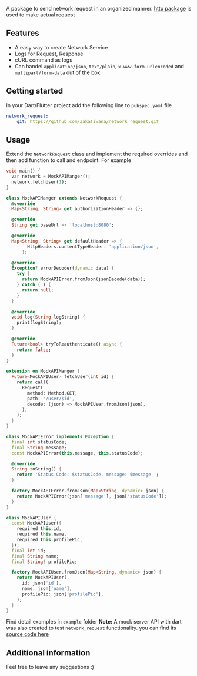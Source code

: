 <!-- 
This README describes the package. If you publish this package to pub.dev,
this README's contents appear on the landing page for your package.

For information about how to write a good package README, see the guide for
[writing package pages](https://dart.dev/guides/libraries/writing-package-pages). 

For general information about developing packages, see the Dart guide for
[creating packages](https://dart.dev/guides/libraries/create-library-packages)
and the Flutter guide for
[developing packages and plugins](https://flutter.dev/developing-packages). 
-->

A package to send network request in an organized manner. [http package](https://pub.dev/packages/http) is used to make actual request

## Features

- A easy way to create Network Service
- Logs for Request, Response
- cURL command as logs
- Can handel `application/json`, `text/plain`, `x-www-form-urlencoded` and `multipart/form-data` out of the box

## Getting started

In your Dart/Flutter project add the following line to `pubspec.yaml` file
```yaml
network_request:
    git: https://github.com/ZakaTiwana/network_request.git
```
 
## Usage
 
Extend the `NetworkRequest` class and implement the required overrides and then add function to call and endpoint. For example
```dart
void main() {
  var network = MockAPIManger();
  network.fetchUser(1);
}

class MockAPIManger extends NetworkRequest {
  @override
  Map<String, String> get authorizationHeader => {};

  @override
  String get baseUrl => 'localhost:8080';

  @override
  Map<String, String> get defaultHeader => {
        HttpHeaders.contentTypeHeader: 'application/json',
      };

  @override
  Exception? errorDecoder(dynamic data) {
    try {
      return MockAPIError.fromJson(jsonDecode(data));
    } catch (_) {
      return null;
    }
  }

  @override
  void log(String logString) {
    print(logString);
  }

  @override
  Future<bool> tryToReauthenticate() async {
    return false;
  }
}

extension on MockAPIManger {
  Future<MockAPIUser> fetchUser(int id) {
    return call(
      Request(
        method: Method.GET,
        path: '/user/$id',
        decode: (json) => MockAPIUser.fromJson(json),
      ),
    );
  }
}

class MockAPIError implements Exception {
  final int statusCode;
  final String message;
  const MockAPIError(this.message, this.statusCode);

  @override
  String toString() {
    return 'Status Code: $statusCode, message: $message ';
  }

  factory MockAPIError.fromJson(Map<String, dynamic> json) {
    return MockAPIError(json['message'], json['statusCode']);
  }
}

class MockAPIUser {
  const MockAPIUser({
    required this.id,
    required this.name,
    required this.profilePic,
  });
  final int id;
  final String name;
  final String? profilePic;

  factory MockAPIUser.fromJson(Map<String, dynamic> json) {
    return MockAPIUser(
      id: json['id'],
      name: json['name'],
      profilePic: json['profilePic'],
    );
  }
}
```

Find detail examples in `example` folder
**Note:** A mock server API with dart was also created to test `network_request` functionality. you can find its [source code here](https://github.com/ZakaTiwana/network_request_mock_api)
## Additional information

Feel free to leave any suggestions :) 
